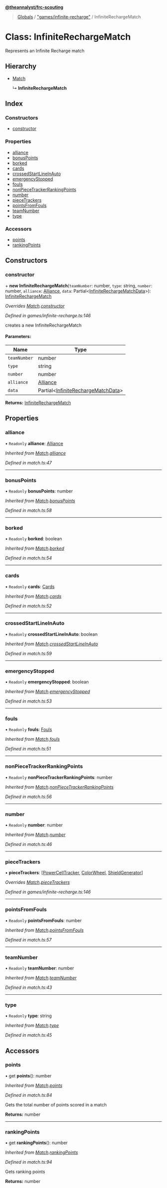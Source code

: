 **[@theannalyst/frc-scouting](../README.md)**

> [Globals](../globals.md) / ["games/infinite-recharge"](../modules/_games_infinite_recharge_.md) / InfiniteRechargeMatch

# Class: InfiniteRechargeMatch

Represents an Infinite Recharge match

## Hierarchy

* [Match](_match_.match.md)

  ↳ **InfiniteRechargeMatch**

## Index

### Constructors

* [constructor](_games_infinite_recharge_.infiniterechargematch.md#constructor)

### Properties

* [alliance](_games_infinite_recharge_.infiniterechargematch.md#alliance)
* [bonusPoints](_games_infinite_recharge_.infiniterechargematch.md#bonuspoints)
* [borked](_games_infinite_recharge_.infiniterechargematch.md#borked)
* [cards](_games_infinite_recharge_.infiniterechargematch.md#cards)
* [crossedStartLineInAuto](_games_infinite_recharge_.infiniterechargematch.md#crossedstartlineinauto)
* [emergencyStopped](_games_infinite_recharge_.infiniterechargematch.md#emergencystopped)
* [fouls](_games_infinite_recharge_.infiniterechargematch.md#fouls)
* [nonPieceTrackerRankingPoints](_games_infinite_recharge_.infiniterechargematch.md#nonpiecetrackerrankingpoints)
* [number](_games_infinite_recharge_.infiniterechargematch.md#number)
* [pieceTrackers](_games_infinite_recharge_.infiniterechargematch.md#piecetrackers)
* [pointsFromFouls](_games_infinite_recharge_.infiniterechargematch.md#pointsfromfouls)
* [teamNumber](_games_infinite_recharge_.infiniterechargematch.md#teamnumber)
* [type](_games_infinite_recharge_.infiniterechargematch.md#type)

### Accessors

* [points](_games_infinite_recharge_.infiniterechargematch.md#points)
* [rankingPoints](_games_infinite_recharge_.infiniterechargematch.md#rankingpoints)

## Constructors

### constructor

\+ **new InfiniteRechargeMatch**(`teamNumber`: number, `type`: string, `number`: number, `alliance`: [Alliance](../modules/_match_.md#alliance), `data`: Partial\<[InfiniteRechargeMatchData](../interfaces/_games_infinite_recharge_.infiniterechargematchdata.md)>): [InfiniteRechargeMatch](_games_infinite_recharge_.infiniterechargematch.md)

*Overrides [Match](_match_.match.md).[constructor](_match_.match.md#constructor)*

*Defined in games/infinite-recharge.ts:146*

creates a new InfiniteRechargeMatch

#### Parameters:

Name | Type |
------ | ------ |
`teamNumber` | number |
`type` | string |
`number` | number |
`alliance` | [Alliance](../modules/_match_.md#alliance) |
`data` | Partial\<[InfiniteRechargeMatchData](../interfaces/_games_infinite_recharge_.infiniterechargematchdata.md)> |

**Returns:** [InfiniteRechargeMatch](_games_infinite_recharge_.infiniterechargematch.md)

## Properties

### alliance

• `Readonly` **alliance**: [Alliance](../modules/_match_.md#alliance)

*Inherited from [Match](_match_.match.md).[alliance](_match_.match.md#alliance)*

*Defined in match.ts:47*

___

### bonusPoints

• `Readonly` **bonusPoints**: number

*Inherited from [Match](_match_.match.md).[bonusPoints](_match_.match.md#bonuspoints)*

*Defined in match.ts:58*

___

### borked

• `Readonly` **borked**: boolean

*Inherited from [Match](_match_.match.md).[borked](_match_.match.md#borked)*

*Defined in match.ts:54*

___

### cards

• `Readonly` **cards**: [Cards](../interfaces/_match_.cards.md)

*Inherited from [Match](_match_.match.md).[cards](_match_.match.md#cards)*

*Defined in match.ts:52*

___

### crossedStartLineInAuto

• `Readonly` **crossedStartLineInAuto**: boolean

*Inherited from [Match](_match_.match.md).[crossedStartLineInAuto](_match_.match.md#crossedstartlineinauto)*

*Defined in match.ts:59*

___

### emergencyStopped

• `Readonly` **emergencyStopped**: boolean

*Inherited from [Match](_match_.match.md).[emergencyStopped](_match_.match.md#emergencystopped)*

*Defined in match.ts:53*

___

### fouls

• `Readonly` **fouls**: [Fouls](../interfaces/_match_.fouls.md)

*Inherited from [Match](_match_.match.md).[fouls](_match_.match.md#fouls)*

*Defined in match.ts:51*

___

### nonPieceTrackerRankingPoints

• `Readonly` **nonPieceTrackerRankingPoints**: number

*Inherited from [Match](_match_.match.md).[nonPieceTrackerRankingPoints](_match_.match.md#nonpiecetrackerrankingpoints)*

*Defined in match.ts:56*

___

### number

• `Readonly` **number**: number

*Inherited from [Match](_match_.match.md).[number](_match_.match.md#number)*

*Defined in match.ts:46*

___

### pieceTrackers

•  **pieceTrackers**: [[PowerCellTracker](_games_infinite_recharge_.powercelltracker.md), [ColorWheel](_games_infinite_recharge_.colorwheel.md), [ShieldGenerator](_games_infinite_recharge_.shieldgenerator.md)]

*Overrides [Match](_match_.match.md).[pieceTrackers](_match_.match.md#piecetrackers)*

*Defined in games/infinite-recharge.ts:146*

___

### pointsFromFouls

• `Readonly` **pointsFromFouls**: number

*Inherited from [Match](_match_.match.md).[pointsFromFouls](_match_.match.md#pointsfromfouls)*

*Defined in match.ts:57*

___

### teamNumber

• `Readonly` **teamNumber**: number

*Inherited from [Match](_match_.match.md).[teamNumber](_match_.match.md#teamnumber)*

*Defined in match.ts:43*

___

### type

• `Readonly` **type**: string

*Inherited from [Match](_match_.match.md).[type](_match_.match.md#type)*

*Defined in match.ts:45*

## Accessors

### points

• get **points**(): number

*Inherited from [Match](_match_.match.md).[points](_match_.match.md#points)*

*Defined in match.ts:84*

Gets the total number of points scored in a match

**Returns:** number

___

### rankingPoints

• get **rankingPoints**(): number

*Inherited from [Match](_match_.match.md).[rankingPoints](_match_.match.md#rankingpoints)*

*Defined in match.ts:94*

Gets ranking points

**Returns:** number
